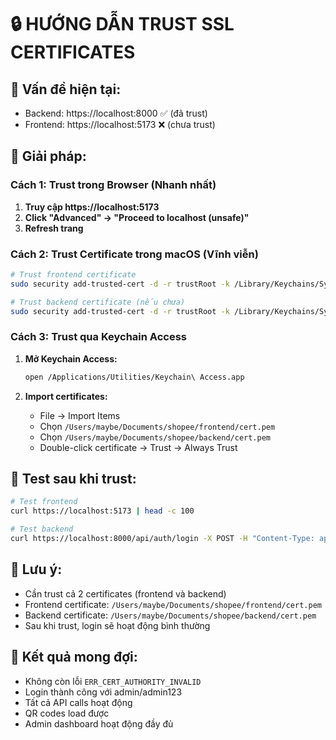 # 🔒 HƯỚNG DẪN TRUST SSL CERTIFICATES

## 🚨 Vấn đề hiện tại:
- Backend: https://localhost:8000 ✅ (đã trust)
- Frontend: https://localhost:5173 ❌ (chưa trust)

## 🔧 Giải pháp:

### **Cách 1: Trust trong Browser (Nhanh nhất)**

1. **Truy cập https://localhost:5173**
2. **Click "Advanced" → "Proceed to localhost (unsafe)"**
3. **Refresh trang**

### **Cách 2: Trust Certificate trong macOS (Vĩnh viễn)**

```bash
# Trust frontend certificate
sudo security add-trusted-cert -d -r trustRoot -k /Library/Keychains/System.keychain /Users/maybe/Documents/shopee/frontend/cert.pem

# Trust backend certificate (nếu chưa)
sudo security add-trusted-cert -d -r trustRoot -k /Library/Keychains/System.keychain /Users/maybe/Documents/shopee/backend/cert.pem
```

### **Cách 3: Trust qua Keychain Access**

1. **Mở Keychain Access:**
   ```bash
   open /Applications/Utilities/Keychain\ Access.app
   ```

2. **Import certificates:**
   - File → Import Items
   - Chọn `/Users/maybe/Documents/shopee/frontend/cert.pem`
   - Chọn `/Users/maybe/Documents/shopee/backend/cert.pem`
   - Double-click certificate → Trust → Always Trust

## 🧪 Test sau khi trust:

```bash
# Test frontend
curl https://localhost:5173 | head -c 100

# Test backend  
curl https://localhost:8000/api/auth/login -X POST -H "Content-Type: application/json" -d '{"username":"admin","password":"admin123"}'
```

## 📝 Lưu ý:
- Cần trust cả 2 certificates (frontend và backend)
- Frontend certificate: `/Users/maybe/Documents/shopee/frontend/cert.pem`
- Backend certificate: `/Users/maybe/Documents/shopee/backend/cert.pem`
- Sau khi trust, login sẽ hoạt động bình thường

## 🎯 Kết quả mong đợi:
- Không còn lỗi `ERR_CERT_AUTHORITY_INVALID`
- Login thành công với admin/admin123
- Tất cả API calls hoạt động
- QR codes load được
- Admin dashboard hoạt động đầy đủ
